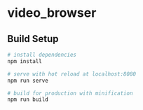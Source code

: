 # video_browser

## Build Setup

``` bash
# install dependencies
npm install

# serve with hot reload at localhost:8080
npm run serve

# build for production with minification
npm run build
```
